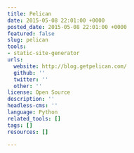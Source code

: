 ```yaml
---
title: Pelican
date: 2015-05-08 22:01:00 +0000
posted_date: 2015-05-08 22:01:00 +0000
featured: false
slug: pelican
tools:
- static-site-generator
urls:
  website: http://blog.getpelican.com/
  github: ''
  twitter: ''
  other: ''
license: Open Source
description: ''
headless-cms: ''
language: Python
related_tools: []
tags: []
resources: []

---
```

